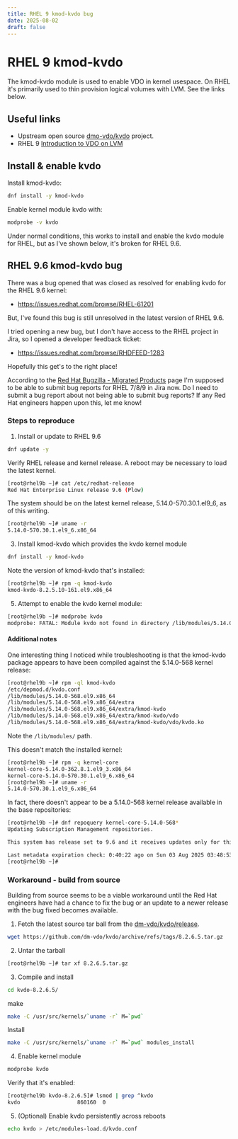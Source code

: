 ```yaml
---
title: RHEL 9 kmod-kvdo bug
date: 2025-08-02
draft: false
---
```


# RHEL 9 kmod-kvdo

The kmod-kvdo module is used to enable VDO in kernel usespace. On RHEL it's primarily used to thin provision logical volumes with LVM. See the links below.

## Useful links

* Upstream open source [dmo-vdo/kvdo][1] project.
* RHEL 9 [Introduction to VDO on LVM][2]

[1]: https://github.com/dm-vdo/kvdo
[2]: https://docs.redhat.com/en/documentation/red_hat_enterprise_linux/9/html/deduplicating_and_compressing_logical_volumes_on_rhel/proc_providing-feedback-on-red-hat-documentation_deduplicating-and-compressing-logical-volumes-on-rhel

## Install & enable kvdo

Install kmod-kvdo:

```bash
dnf install -y kmod-kvdo
```

Enable kernel module kvdo with:

```bash
modprobe -v kvdo
```

Under normal conditions, this works to install and enable the kvdo module for RHEL, but as I've shown below, it's broken for RHEL 9.6.

## RHEL 9.6 kmod-kvdo bug

There was a bug opened that was closed as resolved for enabling kvdo for the RHEL 9.6 kernel:

* <https://issues.redhat.com/browse/RHEL-61201>

But, I've found this bug is still unresolved in the latest version of RHEL 9.6.

I tried opening a new bug, but I don't have access to the RHEL project in Jira, so I opened a developer feedback ticket:

* <https://issues.redhat.com/browse/RHDFEED-1283>

Hopefully this get's to the right place!

According to the [Red Hat Bugzilla - Migrated Products](https://bugzilla.redhat.com/page.cgi?id=redhat/migrated_products.html) page I'm supposed to be able to submit bug reports for RHEL 7/8/9 in Jira now. Do I need to submit a bug report about not being able to submit bug reports? If any Red Hat engineers happen upon this, let me know!

### Steps to reproduce

1. Install or update to RHEL 9.6

```bash
dnf update -y
```

Verify RHEL release and kernel release. A reboot may be necessary to load the latest kernel.

```bash
[root@rhel9b ~]# cat /etc/redhat-release 
Red Hat Enterprise Linux release 9.6 (Plow)
```

The system should be on the latest kernel release, 5.14.0-570.30.1.el9_6, as of this writing.

```bash
[root@rhel9b ~]# uname -r
5.14.0-570.30.1.el9_6.x86_64
```

3. Install kmod-kvdo which provides the kvdo kernel module

```bash
dnf install -y kmod-kvdo
```

Note the version of kmod-kvdo that's installed:

```bash
[root@rhel9b ~]# rpm -q kmod-kvdo
kmod-kvdo-8.2.5.10-161.el9.x86_64
```

5. Attempt to enable the kvdo kernel module:

```bash
[root@rhel9b ~]# modprobe kvdo
modprobe: FATAL: Module kvdo not found in directory /lib/modules/5.14.0-570.30.1.el9_6.x86_64
```

#### Additional notes

One interesting thing I noticed while troubleshooting is that the kmod-kvdo package appears to have been compiled against the 5.14.0-568 kernel release:

```bash
[root@rhel9b ~]# rpm -ql kmod-kvdo
/etc/depmod.d/kvdo.conf
/lib/modules/5.14.0-568.el9.x86_64
/lib/modules/5.14.0-568.el9.x86_64/extra
/lib/modules/5.14.0-568.el9.x86_64/extra/kmod-kvdo
/lib/modules/5.14.0-568.el9.x86_64/extra/kmod-kvdo/vdo
/lib/modules/5.14.0-568.el9.x86_64/extra/kmod-kvdo/vdo/kvdo.ko
```

Note the `/lib/modules/` path.

This doesn't match the installed kernel:

```bash
[root@rhel9b ~]# rpm -q kernel-core
kernel-core-5.14.0-362.8.1.el9_3.x86_64
kernel-core-5.14.0-570.30.1.el9_6.x86_64
[root@rhel9b ~]# uname -r
5.14.0-570.30.1.el9_6.x86_64
```

In fact, there doesn't appear to be a 5.14.0-568 kernel release available in the base repositories:

```bash
[root@rhel9b ~]# dnf repoquery kernel-core-5.14.0-568*
Updating Subscription Management repositories.

This system has release set to 9.6 and it receives updates only for this release.

Last metadata expiration check: 0:40:22 ago on Sun 03 Aug 2025 03:48:53 AM UTC.
[root@rhel9b ~]# 
```

### Workaround - build from source

Building from source seems to be a viable workaround until the Red Hat engineers have had a chance to fix the bug or an update to a newer release with the bug fixed becomes available.

1. Fetch the latest source tar ball from the [dm-vdo/kvdo/release](https://github.com/dm-vdo/kvdo/releases).

```bash
wget https://github.com/dm-vdo/kvdo/archive/refs/tags/8.2.6.5.tar.gz
```

2. Untar the tarball

```bash
[root@rhel9b ~]# tar xf 8.2.6.5.tar.gz 
```

3. Compile and install

```bash
cd kvdo-8.2.6.5/
```

make

```bash
make -C /usr/src/kernels/`uname -r` M=`pwd`
```

Install


```bash
make -C /usr/src/kernels/`uname -r` M=`pwd` modules_install
```

4. Enable kernel module

```bash
modprobe kvdo
```

Verify that it's enabled:

```bash
[root@rhel9b kvdo-8.2.6.5]# lsmod | grep ^kvdo
kvdo                  860160  0
```

5. (Optional) Enable kvdo persistently across reboots

```bash
echo kvdo > /etc/modules-load.d/kvdo.conf
```
